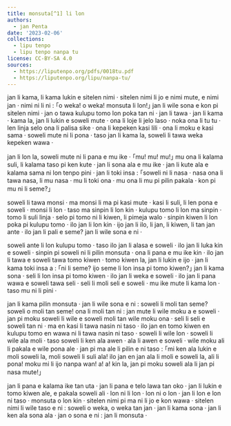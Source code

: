 ```yaml
---
title: monsuta[^1] li lon
authors:
  - jan Penta
date: '2023-02-06'
collections:
  - lipu tenpo
  - lipu tenpo nanpa tu
license: CC-BY-SA 4.0
sources:
  - https://liputenpo.org/pdfs/0018tu.pdf
  - https://liputenpo.org/lipu/nanpa-tu/
---
```


[^1]: “monsuta” li ijo ike tan ni: ona li wile pakala e sina a

jan li kama, li kama lukin e sitelen nimi · sitelen nimi li jo e nimi mute, e nimi jan · nimi ni li ni : ｢o weka! o weka! monsuta li lon!｣ jan li wile sona e kon pi sitelen nimi · jan o tawa kulupu tomo lon poka tan ni · jan li tawa · jan li kama · kama la, jan li lukin e soweli mute · ona li loje li jelo laso · noka ona li tu tu · len linja selo ona li palisa sike · ona li kepeken kasi lili · ona li moku e kasi sama · soweli mute ni li pona · taso jan li kama la, soweli li tawa weka kepeken wawa ·

jan li lon la, soweli mute ni li pana e mu ike · ｢mu! mu! mu!｣ mu ona li kalama suli, li kalama taso pi ken kute · jan li sona ala e mu ike · jan li kute ala e kalama sama ni lon tenpo pini · jan li toki insa : ｢soweli ni li nasa · nasa ona li tawa nasa, li mu nasa · mu li toki ona · mu ona li mu pi pilin pakala · kon pi mu ni li seme?｣

soweli li tawa monsi · ma monsi li ma pi kasi mute · kasi li suli, li len pona e soweli · monsi li lon · taso ma sinpin li lon kin · kulupu tomo li lon ma sinpin · tomo li suli linja · selo pi tomo ni li kiwen, li pimeja walo · sinpin kiwen li lon poka pi kulupu tomo · ilo jan li lon kin · ijo jan li ilo, li jan, li kiwen, li tan jan ante · ilo jan li pali e seme? jan li wile sona e ni ·

soweli ante li lon kulupu tomo · taso ilo jan li alasa e soweli · ilo jan li luka kin e soweli · sinpin pi soweli ni li pilin monsuta · ona li pana e mu ike kin · ilo jan li tawa e soweli tawa tomo kiwen · tomo kiwen la, jan li lukin e ijo · jan li kama toki insa a : ｢ni li seme? ijo seme li lon insa pi tomo kiwen?｣ jan li kama sona · seli li lon insa pi tomo kiwen · ilo jan li weka e soweli · ilo jan li pana wawa e soweli tawa seli · seli li moli seli e soweli · mu ike mute li kama lon · taso mu ni li pini ·

jan li kama pilin monsuta · jan li wile sona e ni : soweli li moli tan seme? soweli o moli tan seme! ona li moli tan ni : jan mute li wile moku a e soweli · jan pi moku soweli li wile e soweli moli tan wile moku ona · seli li seli e soweli tan ni · ma en kasi li tawa nasin ni taso · ilo jan en tomo kiwen en kulupu tomo en wawa ni li tawa nasin ni taso · soweli li wile lon · soweli li wile ala moli · taso soweli li ken ala awen · ala li awen e soweli · wile moku ali li pakala e wile pona ale · jan pi ma ale li pilin e ni taso : ｢mi ken ala lukin e moli soweli la, moli soweli li suli ala! ilo jan en jan ala li moli e soweli la, ali li pona! moku mi li ijo nanpa wan! a! a! kin la, jan pi moku soweli ala li jan pi nasa mute!｣

jan li pana e kalama ike tan uta · jan li pana e telo lawa tan oko · jan li lukin e tomo kiwen ale, e pakala soweli ali · lon ni li lon · lon ni o lon · jan li lon e lon ni taso · monsuta o lon kin · sitelen nimi pi ma ni li jo e kon wawa · sitelen nimi li wile taso e ni : soweli o weka, o weka tan jan · jan li kama sona · jan li ken ala sona ala · jan o sona e ni : jan li monsuta ·